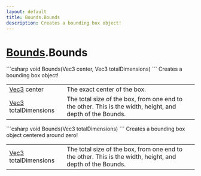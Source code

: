 ```yaml
---
layout: default
title: Bounds.Bounds
description: Creates a bounding box object!
---
```

# [Bounds]({{site.url}}/Pages/StereoKit/Bounds.html).Bounds

<div class='signature' markdown='1'>
```csharp
void Bounds(Vec3 center, Vec3 totalDimensions)
```
Creates a bounding box object!
</div>

|  |  |
|--|--|
|[Vec3]({{site.url}}/Pages/StereoKit/Vec3.html) center|The exact center of the box.|
|[Vec3]({{site.url}}/Pages/StereoKit/Vec3.html) totalDimensions|The total size of the box, from one             end to the other. This is the width, height, and depth of the             Bounds.|

<div class='signature' markdown='1'>
```csharp
void Bounds(Vec3 totalDimensions)
```
Creates a bounding box object centered around zero!
</div>

|  |  |
|--|--|
|[Vec3]({{site.url}}/Pages/StereoKit/Vec3.html) totalDimensions|The total size of the box, from one             end to the other. This is the width, height, and depth of the             Bounds.|




